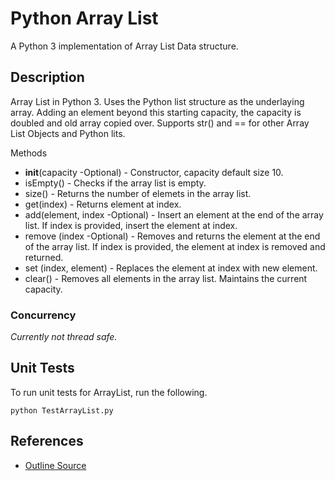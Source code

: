 # Python Array List

A Python 3 implementation of Array List Data structure.

## Description

Array List in Python 3. Uses the Python list structure as the underlaying array. Adding an element beyond this starting capacity, the capacity is doubled and old array copied over. Supports str() and == for other Array List Objects and Python lits.

Methods
* __init__(capacity -Optional) - Constructor, capacity default size 10.
* isEmpty() - Checks if the array list is empty.
* size() - Returns the number of elemets in the array list.
* get(index) - Returns element at index.
* add(element, index -Optional) - Insert an element at the end of the array list. If index is provided, insert the element at index.
* remove (index -Optional) - Removes and returns the element at the end of the array list. If index is provided, the element at index is removed and returned.
* set (index, element) - Replaces the element at index with new element.
* clear() - Removes all elements in the array list. Maintains the current capacity.

### Concurrency

*Currently not thread safe.*

## Unit Tests

To run unit tests for ArrayList, run the following.
```
python TestArrayList.py
```

## References
* [Outline Source](https://cs.pomona.edu/classes/cs62/assets/slides/L6-arraylists.pdf)
